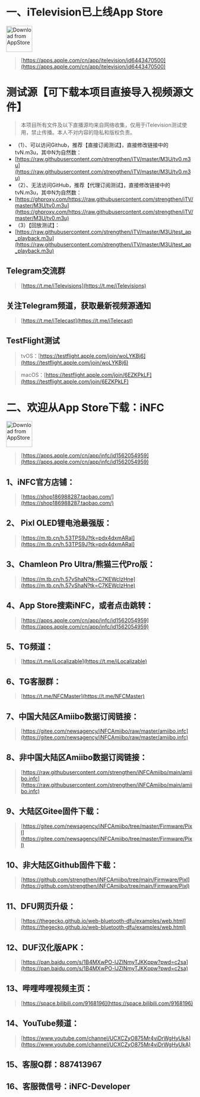 # 一、iTelevision已上线App Store
<a href='https://apps.apple.com/cn/app/itelevision/id6443470500'><img height='70' alt='Download from AppStore' src='https://img.whalenas.com:283/image/202207141215375.png' /></a>
> [https://apps.apple.com/cn/app/itelevision/id6443470500](https://apps.apple.com/cn/app/itelevision/id6443470500)
# 测试源【可下载本项目直接导入视频源文件】
> 本项目所有文件及以下直播源均来自网络收集，仅用于iTelevision测试使用，禁止传播。本人不对内容的隐私和版权负责。
- （1）、可以访问Github，推荐【直接订阅测试】，直接修改链接中的tvN.m3u，其中N为自然数：
- [https://raw.githubusercontent.com/strengthen/iTV/master/M3U/tv0.m3u](https://raw.githubusercontent.com/strengthen/iTV/master/M3U/tv0.m3u)
- （2）、无法访问GitHub，推荐【代理订阅测试】，直接修改链接中的tvN.m3u，其中N为自然数：
- [https://ghproxy.com/https://raw.githubusercontent.com/strengthen/iTV/master/M3U/tv0.m3u](https://ghproxy.com/https://raw.githubusercontent.com/strengthen/iTV/master/M3U/tv0.m3u)
- （3）【回放测试】：
- [https://raw.githubusercontent.com/strengthen/iTV/master/M3U/test_ap_playback.m3u](https://raw.githubusercontent.com/strengthen/iTV/master/M3U/test_ap_playback.m3u)

## Telegram交流群
> [https://t.me/iTelevisions](https://t.me/iTelevisions)
## 关注Telegram频道，获取最新视频源通知
> [https://t.me/iTelecast](https://t.me/iTelecast)
## TestFlight测试
> tvOS：[https://testflight.apple.com/join/woLYKBj6](https://testflight.apple.com/join/woLYKBj6)

> macOS：[https://testflight.apple.com/join/6EZKPkLF](https://testflight.apple.com/join/6EZKPkLF)

# 二、欢迎从App Store下载：iNFC
<a href='https://apps.apple.com/cn/app/infc/id1562054959'><img height='70' alt='Download from AppStore' src='https://img.whalenas.com:283/image/202207141215375.png' /></a>
> [https://apps.apple.com/cn/app/infc/id1562054959](https://apps.apple.com/cn/app/infc/id1562054959)
## 1、iNFC官方店铺：
> [https://shop186988287.taobao.com/](https://shop186988287.taobao.com/)
## 2、 Pixl OLED锂电池最强版：
> [https://m.tb.cn/h.53TPS9J?tk=pdx4dxmARaI](https://m.tb.cn/h.53TPS9J?tk=pdx4dxmARaI)
## 3、Chamleon Pro Ultra/熊猫三代Pro版：
> [https://m.tb.cn/h.57vShaN?tk=C7KEWclzHne](https://m.tb.cn/h.57vShaN?tk=C7KEWclzHne)
## 4、App Store搜索iNFC，或者点击跳转：
> [https://apps.apple.com/cn/app/infc/id1562054959](https://apps.apple.com/cn/app/infc/id1562054959)
## 5、TG频道：
> [https://t.me/iLocalizable](https://t.me/iLocalizable)
## 6、TG客服群：
> [https://t.me/NFCMaster](https://t.me/NFCMaster)
## 7、中国大陆区Amiibo数据订阅链接：
> [https://gitee.com/newsagency/iNFCAmiibo/raw/master/amiibo.infc](https://gitee.com/newsagency/iNFCAmiibo/raw/master/amiibo.infc)
## 8、非中国大陆区Amiibo数据订阅链接：
> [https://raw.githubusercontent.com/strengthen/iNFCAmiibo/main/amiibo.infc](https://raw.githubusercontent.com/strengthen/iNFCAmiibo/main/amiibo.infc)
## 9、大陆区Gitee固件下载：
> [https://gitee.com/newsagency/iNFCAmiibo/tree/master/Firmware/Pixl](https://gitee.com/newsagency/iNFCAmiibo/tree/master/Firmware/Pixl)
## 10、非大陆区Github固件下载： 
> [https://github.com/strengthen/iNFCAmiibo/tree/main/Firmware/Pixl](https://github.com/strengthen/iNFCAmiibo/tree/main/Firmware/Pixl)
## 11、DFU网页升级： 
> [https://thegecko.github.io/web-bluetooth-dfu/examples/web.html](https://thegecko.github.io/web-bluetooth-dfu/examples/web.html)
## 12、DUF汉化版APK： 
> [https://pan.baidu.com/s/1B4MXwPO-lJZINmyTJKKppw?pwd=c2sa](https://pan.baidu.com/s/1B4MXwPO-lJZINmyTJKKppw?pwd=c2sa)
## 13、哔哩哔哩视频主页：
> [https://space.bilibili.com/9168196](https://space.bilibili.com/9168196)
## 14、YouTube频道：
> [https://www.youtube.com/channel/UCXCZyO875Mr4vjDrWgHyUkA](https://www.youtube.com/channel/UCXCZyO875Mr4vjDrWgHyUkA)
## 15、客服Q群：887413967
## 16、客服微信号：iNFC-Developer

